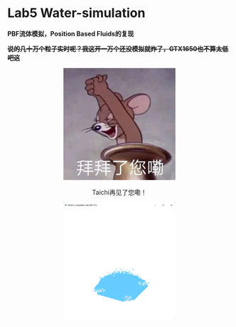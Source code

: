# Lab5 Water-simulation

**PBF流体模拟，Position Based Fluids的复现**

**~~说的几十万个粒子实时呢？我这开一万个还没模拟就炸了，GTX1650也不算太低吧这~~**

<div align=center>
<img src="https://github.com/1242857339/Taichi-simulation/blob/main/Lab5%20Water-simulation/fuck.jpg" width = "50%" height = "50%" />
<center><p>Taichi再见了您嘞！</p></center>
</div> 
<div align=center>
<img src="https://github.com/1242857339/Taichi-simulation/blob/main/Lab5%20Water-simulation/show.png" width = "50%" height = "50%" />
</div> 
